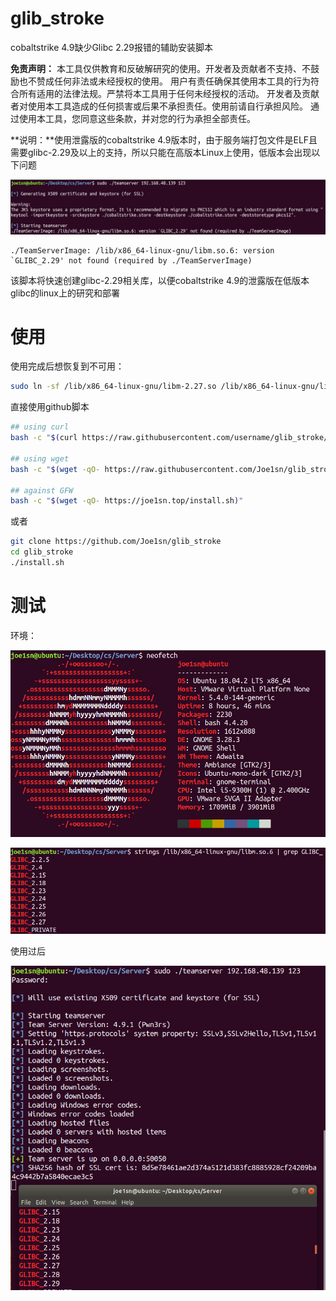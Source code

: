 # glib_stroke
cobaltstrike 4.9缺少Glibc 2.29报错的辅助安装脚本

**免责声明：** 本工具仅供教育和反破解研究的使用。开发者及贡献者不支持、不鼓励也不赞成任何非法或未经授权的使用。 用户有责任确保其使用本工具的行为符合所有适用的法律法规。严禁将本工具用于任何未经授权的活动。 开发者及贡献者对使用本工具造成的任何损害或后果不承担责任。使用前请自行承担风险。 通过使用本工具，您同意这些条款，并对您的行为承担全部责任。

**说明：**使用泄露版的cobaltstrike 4.9版本时，由于服务端打包文件是ELF且需要glibc-2.29及以上的支持，所以只能在高版本Linux上使用，低版本会出现以下问题

![image-20240221100925346](./README.assets/image-20240221100925346.png)

```
./TeamServerImage: /lib/x86_64-linux-gnu/libm.so.6: version `GLIBC_2.29' not found (required by ./TeamServerImage)
```

该脚本将快速创建glibc-2.29相关库，以便cobaltstrike 4.9的泄露版在低版本glibc的linux上的研究和部署

# 使用

使用完成后想恢复到不可用：

```sh
sudo ln -sf /lib/x86_64-linux-gnu/libm-2.27.so /lib/x86_64-linux-gnu/libm.so.6
```

直接使用github脚本

```sh
## using curl
bash -c "$(curl https://raw.githubusercontent.com/username/glib_stroke/main/install.sh)"

## using wget
bash -c "$(wget -qO- https://raw.githubusercontent.com/Joe1sn/glib_stroke/main/install.sh)"

## against GFW
bash -c "$(wget -qO- https://joe1sn.top/install.sh)"
```

或者

```sh
git clone https://github.com/Joe1sn/glib_stroke
cd glib_stroke
./install.sh
```

# 测试

环境：

![image-20240221101350557](./README.assets/image-20240221101350557.png)

![image-20240221101924041](./README.assets/image-20240221101924041.png)

使用过后

![image-20240221110929017](./README.assets/image-20240221110929017.png)
